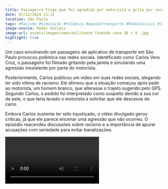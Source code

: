 ```yaml
---
title: Passageiro finge que foi agredido por motorista e grita por socorro
date: 07/12/2024 13:13
location: São Paulo
tags: #Racismo #Simulação #Polêmica #AppsDeTransporte #RedesSociais #CasoViral #Motorista #Justiça #Inclusão #DebateSocial #abc360noticias
image-source: Redes Sociais
image-url: assets/images/news/militonto fazendo cena 16 x 9 .jpg
highlight: true
---
```


Um caso envolvendo um passageiro de aplicativo de transporte em São Paulo provocou polêmica nas redes sociais. Identificado como Carlos Vera Cruz, o passageiro foi filmado gritando pela janela e simulando uma agressão inexistente por parte do motorista.

Posteriormente, Carlos publicou um vídeo em suas redes sociais, alegando ter sido vítima de racismo. Ele afirmou que a situação começou após pedir ao motorista, um homem branco, que alterasse o trajeto sugerido pelo GPS. Segundo Carlos, o pedido foi interpretado como suspeito devido à sua cor de pele, o que teria levado o motorista a solicitar que ele descesse do carro.

Embora Carlos sustente ter sido injustiçado, o vídeo divulgado gerou críticas, já que ele parece encenar uma agressão que não ocorreu. O episódio reacendeu discussões sobre racismo e a importância de apurar acusações com seriedade para evitar banalizações.

<video controls>
    <source src = "/assets/videos/news/Passageiro finge que foi agredido por motorista e grita por socorro 1x1.mp4" type = "video/mp4">
</video>
